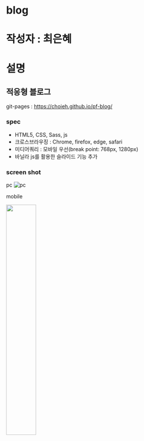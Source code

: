 # blog
# 작성자 : 최은혜
# 설명
## 적응형 블로그
git-pages : https://choieh.github.io/pf-blog/

### spec
- HTML5, CSS, Sass, js
- 크로스브라우징 : Chrome, firefox, edge, safari
- 미디어쿼리 : 모바일 우선(break point: 768px, 1280px)
- 바닐라 js를 활용한 슬라이드 기능 추가

### screen shot

pc
![pc](https://github.com/choieh/pf-blog/assets/23207972/52994d03-273f-4f3a-935f-00ee622b6411)


mobile
<!-- ![mobile](./img/mo.png) -->
<img src='https://github.com/choieh/pf-blog/assets/23207972/ff20eb69-1d0d-41b3-921d-b8cbc3ace97b' width='40%'>
